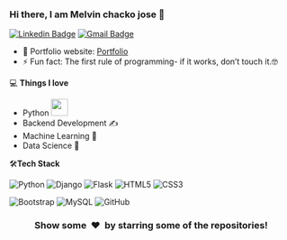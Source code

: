 
### Hi there, I am Melvin chacko jose 👋
[![Linkedin Badge](https://img.shields.io/badge/-MelvinCjose-blue?style=flat-square&logo=Linkedin&logoColor=white&link=https://www.linkedin.com/in/melvinchackojose)](https://www.linkedin.com/in/melvinchackojose/)
[![Gmail Badge](https://img.shields.io/badge/-melvinjose025@gmail.com-c14438?style=flat-square&logo=Gmail&logoColor=white&link=mailto:rmelvinjose025@gmail.com)](melvinjose025@gmail.com) 

- 🎯 Portfolio website: [Portfolio](https://melvin.github.io/)
- ⚡ Fun fact: The first rule of programming- if it works, don’t touch it.🤓

💻 **Things I love**
- Python <img src="https://media.giphy.com/media/WUlplcMpOCEmTGBtBW/giphy.gif" width="30"> 
- Backend Development ✍️
- Machine Learning 🧐
- Data Science 😬

    
🛠**Tech Stack**

![Python](https://img.shields.io/badge/-Python-000000?style=flat&logo=python)
![Django](https://img.shields.io/badge/-Django-000000?style=flat&logo=Django)
![Flask](https://img.shields.io/badge/-Flask-000000?style=flat&logo=Flask)
![HTML5](https://img.shields.io/badge/-HTML5-000000?style=flat&logo=HTML5)
![CSS3](https://img.shields.io/badge/-CSS3-000000?style=flat&logo=CSS3)

![Bootstrap](https://img.shields.io/badge/-Bootstrap-000000?style=flat&logo=bootstrap)
![MySQL](https://img.shields.io/badge/-MySQL-000000?style=flat&logo=MySQL)
![GitHub](https://img.shields.io/badge/-GitHub-000000?style=flat&logo=github&logoColor=FFFFFF)


<div align="center">
    <h3 align="center">Show some &nbsp;❤️&nbsp; by starring some of the repositories!</h3>
</div>
